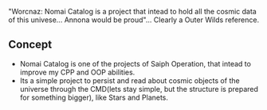 "Worcnaz: Nomai Catalog is a project that intead to hold all the cosmic data of this univese... Annona would be proud"... Clearly a Outer Wilds reference.

## Concept
- Nomai Catalog is one of the projects of Saiph Operation, that intead to improve my CPP and OOP abilities.
- Its a simple project to persist and read about cosmic objects of the universe through the CMD(lets stay simple, but the structure is prepared for something bigger), like Stars and Planets.
